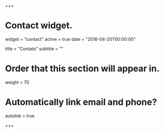 +++
# Contact widget.
widget = "contact"
active = true
date = "2016-04-20T00:00:00"

title = "Contato"
subtitle = ""

# Order that this section will appear in.
weight = 70

# Automatically link email and phone?
autolink = true

+++

